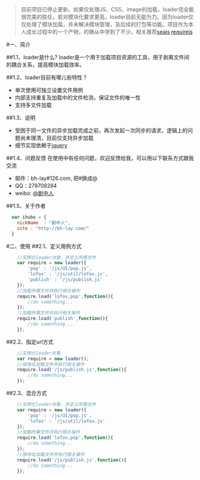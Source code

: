 > 目前项目已停止更新。如果仅处理JS、CSS、image的加载，loader完全能很完美的胜任，若对模块化要求更高，loader目前无能为力。因为loader仅仅处理了模块加载，并未解决模块管理，及后续的打包等功能。项目作为本人成长过程中的一个产物，的确从中学到了不少。相关推荐[seajs](http://seajs.org/) [requirejs](http://requirejs.org/)


#一、简介

##1.1、loader是什么?
loader是一个用于加载项目资源的工具，用于剥离文件间的耦合关系，提高模块加载效率。

##1.2、loader目前有哪儿些特性？

* 单次使用可独立设置文件用例
* 内部支持重复及加载中的文件检测，保证文件的唯一性
* 支持多文件加载

##1.3、说明

* 受困于同一文件的异步加载完成之前，再次发起一次同步的请求，逻辑上的问题尚未理清，目前仅支持异步加载
* 细节实现依赖于[jquery](http://jquery.com)

##1.4、问题反馈
在使用中有任何问题，欢迎反馈给我，可以用以下联系方式跟我交流

* 邮件：bh-lay#126.com, 把#换成@
* QQ：279708284
* weibo: [@剧中人](http://weibo.com/bhlay)


##1.5、关于作者

```javascript
  var ihubo = {
    nickName  : "剧中人",
    site : "http://bh-lay.com/"
  }
```

#二、使用
##2.1、定义用例方式
```javascript
    //实例化loader对象，并定义所需文件
    var require = new loader({
        'pop' : '/js/UI/pop.js',
    	'lofox' : '/js/util/lofox.js',
		'publish' : '/js/publish.js'
	});
    //加载所需文件并执行相关操作
    require.load('lofox,pop',function(){
        //do something...
    });
    //加载所需文件并执行相关操作
    require.load('publish',function(){
        //do something...
    });
```
##2.2、指定url方式
```javascript
    //实例化loader对象
    var require = new loader();
    //按地址加载文件并执行相关操作
    require.load('/js/publish.js',function(){
        //do something...
    });
```
##2.3、混合方式
```javascript
    //实例化loader对象，并定义所需文件
    var require = new loader({
        'pop' : '/js/UI/pop.js',
    	'lofox' : '/js/util/lofox.js'
	});
    //加载所需文件并执行相关操作
    require.load('lofox,pop',function(){
        //do something...
    });
    //按地址加载文件并执行相关操作
    require.load('/js/publish.js',function(){
        //do something...
    });
```

